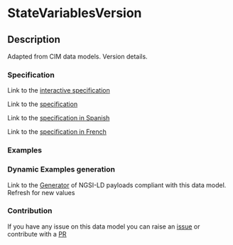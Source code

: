 # StateVariablesVersion

## Description 

Adapted from CIM data models. Version details.
### Specification

Link to the [interactive specification](https://swagger.lab.fiware.org/?url=https://smart-data-models.github.io/dataModel.EnergyCIM/StateVariablesVersion/swagger.yaml)

Link to the [specification](https://smart-data-models.github.io/dataModel.EnergyCIM/StateVariablesVersion/doc/spec.md)

Link to the [specification in Spanish](https://smart-data-models.github.io/dataModel.EnergyCIM/StateVariablesVersion/doc/spec_ES.md)

Link to the [specification in French](https://smart-data-models.github.io/dataModel.EnergyCIM/StateVariablesVersion/doc/spec_FR.md)
### Examples
### Dynamic Examples generation

Link to the [Generator](https://smartdatamodels.org/extra/ngsi-ld_generator_v0.91.php?schemaUrl=https://raw.githubusercontent.com/smart-data-models/dataModel.EnergyCIM/master/StateVariablesVersion/schema.json&email=info@smartdatamodels.org) of NGSI-LD payloads compliant with this data model. Refresh for new values
### Contribution

 If you have any issue on this data model you can raise an [issue](https://github.com/smart-data-models/dataModel.EnergyCIM/issues)  or contribute with a [PR](https://github.com/smart-data-models/dataModel.EnergyCIM/pulls)